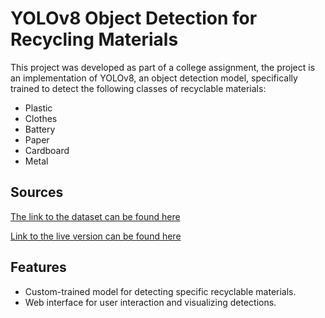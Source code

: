 # YOLOv8 Object Detection for Recycling Materials

This project was developed as part of a college assignment, the project is an implementation of YOLOv8, an object detection model, specifically trained to detect the following classes of recyclable materials:
- Plastic
- Clothes
- Battery
- Paper
- Cardboard
- Metal

## Sources

[The link to the dataset can be found here](https://app.roboflow.com/projektneuronskemreze/garbagedetection2.0/6)

[Link to the live version can be found here](https://dotocan1.github.io/projekt-neuronske-mreze/)
## Features

- Custom-trained model for detecting specific recyclable materials.
- Web interface for user interaction and visualizing detections.
